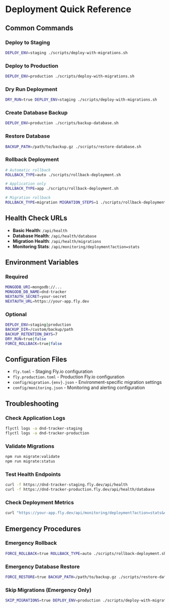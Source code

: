 # Deployment Quick Reference

## Common Commands

### Deploy to Staging
```bash
DEPLOY_ENV=staging ./scripts/deploy-with-migrations.sh
```

### Deploy to Production
```bash
DEPLOY_ENV=production ./scripts/deploy-with-migrations.sh
```

### Dry Run Deployment
```bash
DRY_RUN=true DEPLOY_ENV=staging ./scripts/deploy-with-migrations.sh
```

### Create Database Backup
```bash
DEPLOY_ENV=production ./scripts/backup-database.sh
```

### Restore Database
```bash
BACKUP_PATH=/path/to/backup.gz ./scripts/restore-database.sh
```

### Rollback Deployment
```bash
# Automatic rollback
ROLLBACK_TYPE=auto ./scripts/rollback-deployment.sh

# Application only
ROLLBACK_TYPE=app ./scripts/rollback-deployment.sh

# Migration rollback
ROLLBACK_TYPE=migration MIGRATION_STEPS=1 ./scripts/rollback-deployment.sh
```

## Health Check URLs

- **Basic Health**: `/api/health`
- **Database Health**: `/api/health/database`
- **Migration Health**: `/api/health/migrations`
- **Monitoring Stats**: `/api/monitoring/deployment?action=stats`

## Environment Variables

### Required
```bash
MONGODB_URI=mongodb://...
MONGODB_DB_NAME=dnd-tracker
NEXTAUTH_SECRET=your-secret
NEXTAUTH_URL=https://your-app.fly.dev
```

### Optional
```bash
DEPLOY_ENV=staging|production
BACKUP_DIR=/custom/backup/path
BACKUP_RETENTION_DAYS=7
DRY_RUN=true|false
FORCE_ROLLBACK=true|false
```

## Configuration Files

- `fly.toml` - Staging Fly.io configuration
- `fly.production.toml` - Production Fly.io configuration
- `config/migration.{env}.json` - Environment-specific migration settings
- `config/monitoring.json` - Monitoring and alerting configuration

## Troubleshooting

### Check Application Logs
```bash
flyctl logs -a dnd-tracker-staging
flyctl logs -a dnd-tracker-production
```

### Validate Migrations
```bash
npm run migrate:validate
npm run migrate:status
```

### Test Health Endpoints

```bash
curl -f https://dnd-tracker-staging.fly.dev/api/health
curl -f https://dnd-tracker-production.fly.dev/api/health/database
```

### Check Deployment Metrics
```bash
curl "https://your-app.fly.dev/api/monitoring/deployment?action=stats&environment=production"
```

## Emergency Procedures

### Emergency Rollback

```bash
FORCE_ROLLBACK=true ROLLBACK_TYPE=auto ./scripts/rollback-deployment.sh
```

### Emergency Database Restore
```bash
FORCE_RESTORE=true BACKUP_PATH=/path/to/backup.gz ./scripts/restore-database.sh
```

### Skip Migrations (Emergency Only)
```bash
SKIP_MIGRATIONS=true DEPLOY_ENV=production ./scripts/deploy-with-migrations.sh
```